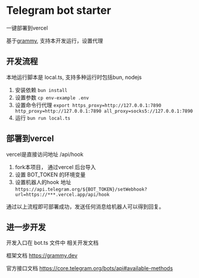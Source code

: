 # Telegram bot starter

一键部署到vercel

基于[grammy](https://grammy.dev), 支持本开发运行，设置代理

## 开发流程

本地运行脚本是 local.ts, 支持多种运行时包括bun, nodejs

1. 安装依赖 `bun install`
2. 设置参数 `cp env-example .env`
3. 设置命令行代理 `export https_proxy=http://127.0.0.1:7890 http_proxy=http://127.0.0.1:7890 all_proxy=socks5://127.0.0.1:7890`
4. 运行 `bun run local.ts`

## 部署到vercel

vercel是直接访问地址 /api/hook

1. fork本项目， 通过vercel 后台导入
2. 设置 BOT_TOKEN 的环境变量
3. 设置机器人的hook 地址 `https://api.telegram.org/${BOT_TOKEN}/setWebhook?url=https://***.vercel.app/api/hook`

通过以上流程即可部署成功，发送任何消息给机器人可以得到回复。

## 进一步开发

开发入口在 bot.ts 文件中
相关开发文档

框架文档
https://grammy.dev

官方接口文档
https://core.telegram.org/bots/api#available-methods
